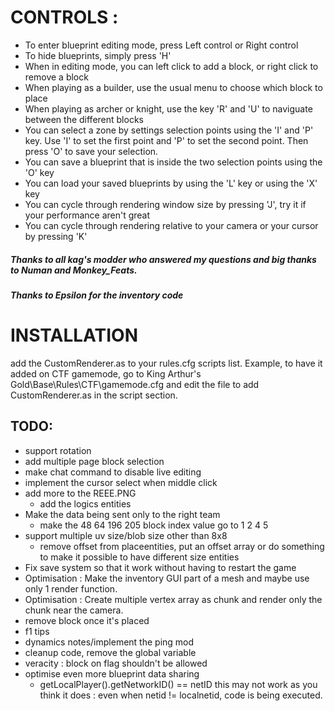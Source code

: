 # CONTROLS :
- To enter blueprint editing mode, press Left control or Right control
- To hide blueprints, simply press 'H'
- When in editing mode, you can left click to add a block, or right click to remove a block
- When playing as a builder, use the usual menu to choose which block to place
- When playing as archer or knight, use the key 'R' and 'U' to naviguate between the different blocks
- You can select a zone by settings selection points using the 'I' and 'P' key. Use 'I' to set the first point and 'P' to set the second point. Then press 'O' to save your selection.
- You can save a blueprint that is inside the two selection points using the 'O' key
- You can load your saved blueprints by using the 'L' key or using the 'X' key
- You can cycle through rendering window size by pressing 'J', try it if your performance aren't great
- You can cycle through rendering relative to your camera or your cursor by pressing 'K'
##### Thanks to all kag's modder who answered my questions and big thanks to Numan and Monkey_Feats.
##### Thanks to Epsilon for the inventory code

# INSTALLATION
add the CustomRenderer.as to your rules.cfg scripts list. Example, to have it added on CTF gamemode, go to King Arthur's Gold\Base\Rules\CTF\gamemode.cfg and edit the file to add CustomRenderer.as in the script section.

## TODO:
- support rotation
- add multiple page block selection
- make chat command to disable live editing
- implement the cursor select when middle click
- add more to the REEE.PNG
    - add the logics entities
- Make the data being sent only to the right team
    - make the 48 64 196 205 block index value go to 1 2 4 5 
- support multiple uv size/blob size other than 8x8
    - remove offset from placeentities, put an offset array or do something to make it possible to have different size entities
- Fix save system so that it work without having to restart the game
- Optimisation : Make the inventory GUI part of a mesh and maybe use only 1 render function.
- Optimisation : Create multiple vertex array as chunk and render only the chunk near the camera.
- remove block once it's placed
- f1 tips
- dynamics notes/implement the ping mod
- cleanup code, remove the global variable
- veracity : block on flag shouldn't be allowed 
- optimise even more blueprint data sharing
    - getLocalPlayer().getNetworkID() == netID this may not work as you think it does : even when netid != localnetid, code is being executed.
